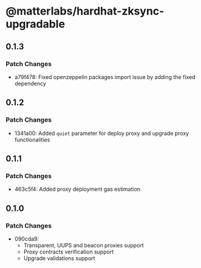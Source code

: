 # @matterlabs/hardhat-zksync-upgradable

## 0.1.3

### Patch Changes

- a79f478: Fixed openzeppelin packages import issue by adding the fixed dependency

## 0.1.2

### Patch Changes

- 1341a00: Added `quiet` parameter for deploy proxy and upgrade proxy functionalities

## 0.1.1

### Patch Changes

- 463c5f4: Added proxy deployment gas estimation

## 0.1.0

### Patch Changes

- 090cda9:
  - Transparent, UUPS and beacon proxies support
  - Proxy contracts verification support
  - Upgrade validations support
